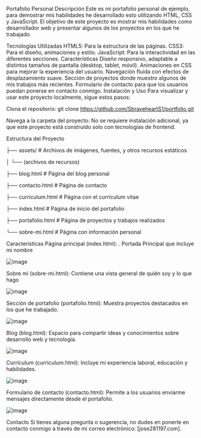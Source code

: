 Portafolio Personal
Descripción
Este es mi portafolio personal de ejemplo, para demostrar mis habilidades he desarrollado esto utilizando HTML, CSS y JavaScript. 
El objetivo de este proyecto es mostrar mis habilidades como desarrollador web y presentar algunos de los proyectos en los que he trabajado.

Tecnologías Utilizadas
HTML5: Para la estructura de las páginas.
CSS3: Para el diseño, animaciones y estilo.
JavaScript: Para la interactividad en las diferentes secciones.
Características
Diseño responsivo, adaptable a distintos tamaños de pantalla (desktop, tablet, móvil).
Animaciones en CSS para mejorar la experiencia del usuario.
Navegación fluida con efectos de desplazamiento suave.
Sección de proyectos donde muestro algunos de mis trabajos más recientes.
Formulario de contacto para que los usuarios puedan ponerse en contacto conmigo.
Instalación y Uso
Para visualizar y usar este proyecto localmente, sigue estos pasos:

Clona el repositorio:
git clone https://github.com/SbraveheartS1/portfolio.git

Navega a la carpeta del proyecto:
No se requiere instalación adicional, ya que este proyecto está construido solo con tecnologías de frontend.

Estructura del Proyecto


├── assets/               # Archivos de imágenes, fuentes, y otros recursos estáticos

│   └── (archivos de recursos)

├── blog.html             # Página del blog personal

├── contacto.html         # Página de contacto

├── curriculum.html       # Página con el currículum vitae

├── index.html            # Página de inicio del portafolio

├── portafolio.html       # Página de proyectos y trabajos realizados

└── sobre-mi.html         # Página con información personal

Características
Página principal (index.html): . Portada Principal que incluye mi nombre

![image](https://github.com/user-attachments/assets/1b5877ed-c323-4b73-872b-6716737f46cd)

Sobre mi (sobre-mi.html): Contiene una vista general de quién soy y lo que hago

![image](https://github.com/user-attachments/assets/1fd657b8-ee57-4f66-888c-48519974fb91)

Sección de portafolio (portafolio.html): Muestra proyectos destacados en los que he trabajado.

![image](https://github.com/user-attachments/assets/01f38766-0b9c-4fbc-9646-14591427faf8)

Blog (blog.html): Espacio para compartir ideas y conocimientos sobre desarrollo web y tecnología.

![image](https://github.com/user-attachments/assets/63e973d2-95f8-4ebe-926e-ee2c2ad62887)

Currículum (curriculum.html): Incluye mi experiencia laboral, educación y habilidades.

![image](https://github.com/user-attachments/assets/3111ff58-b436-4b3b-af22-0f2b74911463)

Formulario de contacto (contacto.html): Permite a los usuarios enviarme mensajes directamente desde el portafolio.

![image](https://github.com/user-attachments/assets/ee5151e1-67f1-4e40-9c1b-26baaa44e05f)


Contacto
Si tienes alguna pregunta o sugerencia, no dudes en ponerte en contacto conmigo a través de mi correo electrónico: [jose281197.com].
